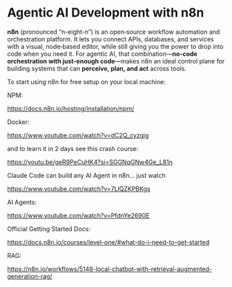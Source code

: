 # Agentic AI Development with n8n

**n8n** (pronounced “n-eight-n”) is an open‑source workflow automation and orchestration platform. It lets you connect APIs, databases, and services with a visual, node‑based editor, while still giving you the power to drop into code when you need it. For agentic AI, that combination—**no‑code orchestration with just‑enough code**—makes n8n an ideal control plane for building systems that can **perceive, plan, and act** across tools.

To start using n8n for free setup on your local machine:

NPM:

https://docs.n8n.io/hosting/installation/npm/

Docker:

https://www.youtube.com/watch?v=dC2Q_cyzgjg

and to learn it in 2 days see this crash course:

https://youtu.be/geR9PeCuHK4?si=SGGNqGNw4Ge_L81n


Claude Code can build any AI Agent in n8n… just watch

https://www.youtube.com/watch?v=7LlQZKPBKgs

AI Agents:

https://www.youtube.com/watch?v=PfdnYe2690E

Official Getting Started Docs:

https://docs.n8n.io/courses/level-one/#what-do-i-need-to-get-started

RAG:

https://n8n.io/workflows/5148-local-chatbot-with-retrieval-augmented-generation-rag/

